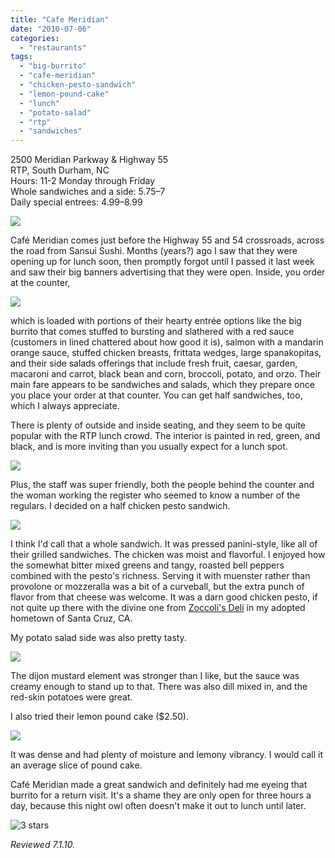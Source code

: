 ```yaml
---
title: "Cafe Meridian"
date: "2010-07-06"
categories:
  - "restaurants"
tags:
  - "big-burrito"
  - "cafe-meridian"
  - "chicken-pesto-sandwich"
  - "lemon-pound-cake"
  - "lunch"
  - "potato-salad"
  - "rtp"
  - "sandwiches"
---
```


2500 Meridian Parkway & Highway 55\
RTP, South Durham, NC\
Hours: 11-2 Monday through Friday\
Whole sandwiches and a side: $5.75–$7\
Daily special entrees: $4.99–$8.99

![](http://www.thegourmez.com/gourmez/photos/meridiancafe06.JPG)

Café Meridian comes just before the Highway 55 and 54 crossroads, across the road from Sansui Sushi. Months (years?) ago I saw that they were opening up for lunch soon, then promptly forgot until I passed it last week and saw their big banners advertising that they were open. Inside, you order at the counter,

![](http://www.thegourmez.com/gourmez/photos/meridiancafe05.JPG)

which is loaded with portions of their hearty entrée options like the big burrito that comes stuffed to bursting and slathered with a red sauce (customers in lined chattered about how good it is), salmon with a mandarin orange sauce, stuffed chicken breasts, frittata wedges, large spanakopitas, and their side salads offerings that include fresh fruit, caesar, garden, macaroni and carrot, black bean and corn, broccoli, potato, and orzo. Their main fare appears to be sandwiches and salads, which they prepare once you place your order at that counter. You can get half sandwiches, too, which I always appreciate.

There is plenty of outside and inside seating, and they seem to be quite popular with the RTP lunch crowd. The interior is painted in red, green, and black, and is more inviting than you usually expect for a lunch spot.

![](http://www.thegourmez.com/gourmez/photos/meridiancafe01.JPG)

Plus, the staff was super friendly, both the people behind the counter and the woman working the register who seemed to know a number of the regulars. I decided on a half chicken pesto sandwich.

![](http://www.thegourmez.com/gourmez/photos/meridiancafe02.JPG)

I think I'd call that a whole sandwich. It was pressed panini-style, like all of their grilled sandwiches. The chicken was moist and flavorful. I enjoyed how the somewhat bitter mixed greens and tangy, roasted bell peppers combined with the pesto's richness. Serving it with muenster rather than provolone or mozzeralla was a bit of a curveball, but the extra punch of flavor from that cheese was welcome. It was a darn good chicken pesto, if not quite up there with the divine one from [Zoccoli's Deli](http://www.zoccolis.com/) in my adopted hometown of Santa Cruz, CA.

My potato salad side was also pretty tasty.

![](http://www.thegourmez.com/gourmez/photos/meridiancafe03.JPG)

The dijon mustard element was stronger than I like, but the sauce was creamy enough to stand up to that. There was also dill mixed in, and the red-skin potatoes were great.

I also tried their lemon pound cake ($2.50).

![](http://www.thegourmez.com/gourmez/photos/meridiancafe04.JPG)

It was dense and had plenty of moisture and lemony vibrancy. I would call it an average slice of pound cake.

Café Meridian made a great sandwich and definitely had me eyeing that burrito for a return visit. It's a shame they are only open for three hours a day, because this night owl often doesn't make it out to lunch until later.




<div class="caption">

![3 stars](http://s3.amazonaws.com/thegourmez-wpmedia/2009/02/rating_avocado1.gif "rating_avocado1")</div>


_Reviewed 7.1.10._
